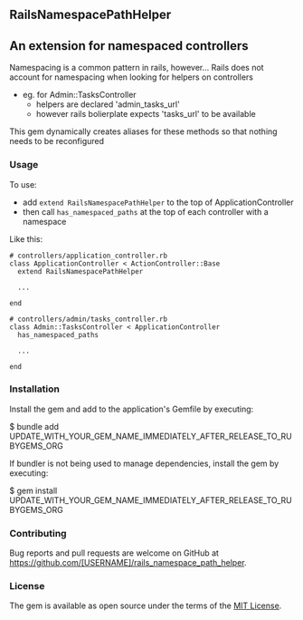 ## RailsNamespacePathHelper
## An extension for namespaced controllers

Namespacing is a common pattern in rails, however...
Rails does not account for namespacing when looking for helpers on controllers
  - eg. for Admin::TasksController
    - helpers are declared 'admin_tasks_url' 
    - however rails bolierplate expects 'tasks_url' to be available

This gem dynamically creates aliases for these methods so that nothing needs to be reconfigured

### Usage

To use:
  - add `extend RailsNamespacePathHelper` to the top of ApplicationController
  - then call `has_namespaced_paths` at the top of each controller with a namespace

Like this:
```
# controllers/application_controller.rb
class ApplicationController < ActionController::Base
  extend RailsNamespacePathHelper
  
  ...

end

# controllers/admin/tasks_controller.rb
class Admin::TasksController < ApplicationController
  has_namespaced_paths

  ...

end
```
### Installation

Install the gem and add to the application's Gemfile by executing:

  $ bundle add UPDATE_WITH_YOUR_GEM_NAME_IMMEDIATELY_AFTER_RELEASE_TO_RUBYGEMS_ORG

If bundler is not being used to manage dependencies, install the gem by executing:

  $ gem install UPDATE_WITH_YOUR_GEM_NAME_IMMEDIATELY_AFTER_RELEASE_TO_RUBYGEMS_ORG


### Contributing

Bug reports and pull requests are welcome on GitHub at https://github.com/[USERNAME]/rails_namespace_path_helper.

### License

The gem is available as open source under the terms of the [MIT License](https://opensource.org/licenses/MIT).
